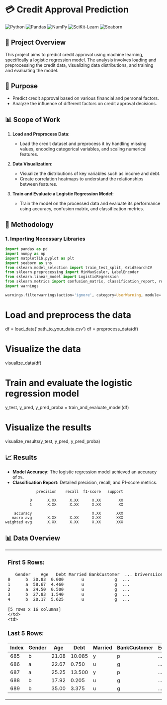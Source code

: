 # 💳 Credit Approval Prediction
![Python](https://img.shields.io/badge/Python-3.8+-blue.svg)
![Pandas](https://img.shields.io/badge/Pandas-1.2.4+-red.svg)
![NumPy](https://img.shields.io/badge/NumPy-1.19.2+-orange.svg)
![SciKit-Learn](https://img.shields.io/badge/SciKit--Learn-0.23.2+-yellow.svg)
![Seaborn](https://img.shields.io/badge/Seaborn-0.11.1+-green.svg)

## 🎯 Project Overview

This project aims to predict credit approval using machine learning, specifically a logistic regression model. The analysis involves loading and preprocessing the credit data, visualizing data distributions, and training and evaluating the model.

## 📝 Purpose

- Predict credit approval based on various financial and personal factors.
- Analyze the influence of different factors on credit approval decisions.

## 📊 Scope of Work

1. **Load and Preprocess Data:** 
   - Load the credit dataset and preprocess it by handling missing values, encoding categorical variables, and scaling numerical features.
  
2. **Data Visualization:** 
   - Visualize the distributions of key variables such as income and debt.
   - Create correlation heatmaps to understand the relationships between features.
  
3. **Train and Evaluate a Logistic Regression Model:**
   - Train the model on the processed data and evaluate its performance using accuracy, confusion matrix, and classification metrics.

## 🚀 Methodology

### 1. Importing Necessary Libraries

```python
import pandas as pd
import numpy as np
import matplotlib.pyplot as plt
import seaborn as sns
from sklearn.model_selection import train_test_split, GridSearchCV
from sklearn.preprocessing import MinMaxScaler, LabelEncoder
from sklearn.linear_model import LogisticRegression
from sklearn.metrics import confusion_matrix, classification_report, roc_auc_score, roc_curve, precision_recall_curve
import warnings

warnings.filterwarnings(action='ignore', category=UserWarning, module='sklearn')
```

# Load and preprocess the data
df = load_data('path_to_your_data.csv')
df = preprocess_data(df)

# Visualize the data
visualize_data(df)

# Train and evaluate the logistic regression model
y_test, y_pred, y_pred_proba = train_and_evaluate_model(df)

# Visualize the results
visualize_results(y_test, y_pred, y_pred_proba)

## 📈 Results
- **Model Accuracy:** The logistic regression model achieved an accuracy of `X%`.
- **Classification Report:** Detailed precision, recall, and F1-score metrics.

```plaintext
              precision    recall  f1-score   support

           0       X.XX      X.XX      X.XX        XX
           1       X.XX      X.XX      X.XX        XX

    accuracy                           X.XX       XXX
   macro avg       X.XX      X.XX      X.XX       XXX
weighted avg       X.XX      X.XX      X.XX       XXX
```

## 📊 Data Overview

<table>
  <tr>
    <td>

### First 5 Rows:
```plaintext
   Gender    Age   Debt Married BankCustomer  ... DriversLicense Citizen  ZipCode Income ApprovalStatus
0      b  30.83  0.000       u            g  ...              f       g    00202      0              +
1      a  58.67  4.460       u            g  ...              f       g    00043    560              +
2      a  24.50  0.500       u            g  ...              f       g    00280    824              +
3      b  27.83  1.540       u            g  ...              t       g    00100      3              +
4      b  20.17  5.625       u            g  ...              f       s    00120      0              +

[5 rows x 16 columns]
</td>
<td>
```

### Last 5 Rows:

| Index | Gender | Age   | Debt   | Married | BankCustomer | EducationLevel | Ethnicity | YearsEmployed | PriorDefault | Employed | CreditScore | DriversLicense | Citizen | ZipCode | Income | ApprovalStatus |
|-------|--------|-------|--------|---------|--------------|----------------|-----------|---------------|--------------|----------|-------------|----------------|---------|---------|--------|----------------|
| 685   | b      | 21.08 | 10.085 | y       | p            | ...            | ...       | ...           | ...          | ...      | ...         | f              | g       | 00260   | 0      | -              |
| 686   | a      | 22.67 | 0.750  | u       | g            | ...            | ...       | ...           | ...          | ...      | ...         | t              | g       | 00200   | 394    | -              |
| 687   | a      | 25.25 | 13.500 | y       | p            | ...            | ...       | ...           | ...          | ...      | ...         | t              | g       | 00200   | 1      | -              |
| 688   | b      | 17.92 | 0.205  | u       | g            | ...            | ...       | ...           | ...          | ...      | ...         | f              | g       | 00280   | 750    | -              |
| 689   | b      | 35.00 | 3.375  | u       | g            | ...            | ...       | ...           | ...          | ...      | ...         | t              | g       | 00000   | 0      | -              |

















